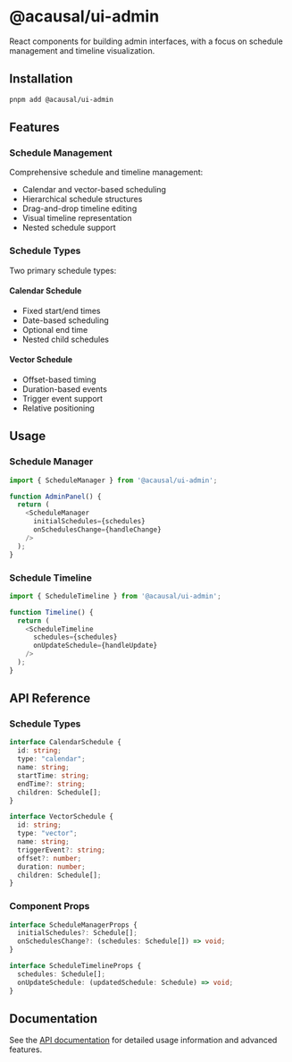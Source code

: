 # @acausal/ui-admin

React components for building admin interfaces, with a focus on schedule management and timeline visualization.

## Installation

```bash
pnpm add @acausal/ui-admin
```

## Features

### Schedule Management

Comprehensive schedule and timeline management:

- Calendar and vector-based scheduling
- Hierarchical schedule structures
- Drag-and-drop timeline editing
- Visual timeline representation
- Nested schedule support

### Schedule Types

Two primary schedule types:

#### Calendar Schedule

- Fixed start/end times
- Date-based scheduling
- Optional end time
- Nested child schedules

#### Vector Schedule

- Offset-based timing
- Duration-based events
- Trigger event support
- Relative positioning

## Usage

### Schedule Manager

```typescript
import { ScheduleManager } from '@acausal/ui-admin';

function AdminPanel() {
  return (
    <ScheduleManager
      initialSchedules={schedules}
      onSchedulesChange={handleChange}
    />
  );
}
```

### Schedule Timeline

```typescript
import { ScheduleTimeline } from '@acausal/ui-admin';

function Timeline() {
  return (
    <ScheduleTimeline
      schedules={schedules}
      onUpdateSchedule={handleUpdate}
    />
  );
}
```

## API Reference

### Schedule Types

```typescript
interface CalendarSchedule {
  id: string;
  type: "calendar";
  name: string;
  startTime: string;
  endTime?: string;
  children: Schedule[];
}

interface VectorSchedule {
  id: string;
  type: "vector";
  name: string;
  triggerEvent?: string;
  offset?: number;
  duration: number;
  children: Schedule[];
}
```

### Component Props

```typescript
interface ScheduleManagerProps {
  initialSchedules?: Schedule[];
  onSchedulesChange?: (schedules: Schedule[]) => void;
}

interface ScheduleTimelineProps {
  schedules: Schedule[];
  onUpdateSchedule: (updatedSchedule: Schedule) => void;
}
```

## Documentation

See the [API documentation](./docs/api.md) for detailed usage information and advanced features.
